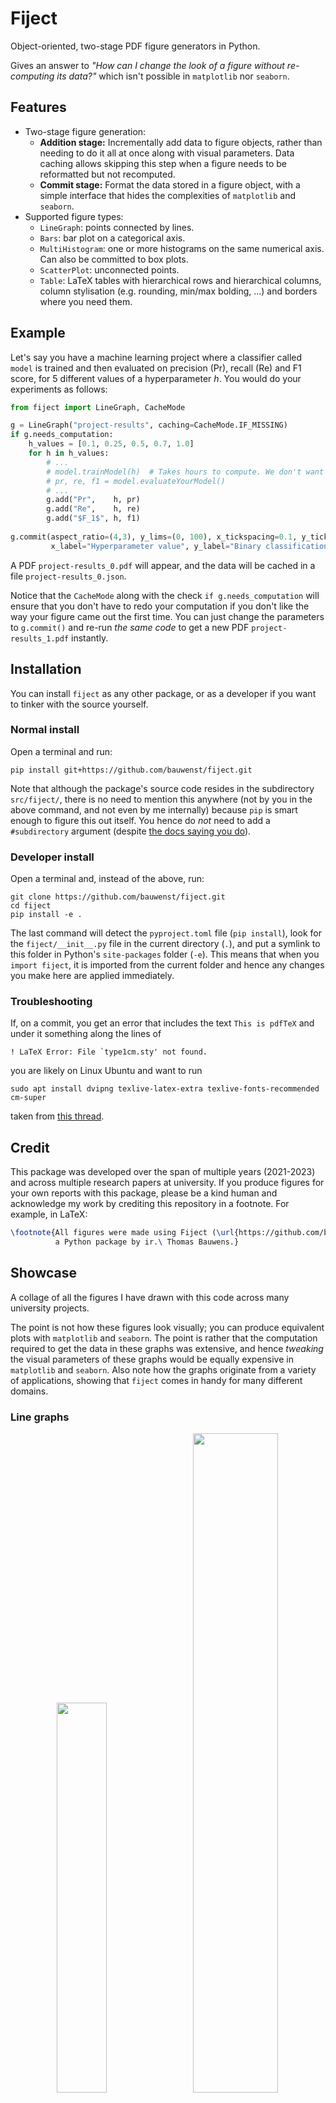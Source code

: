 # Fiject
Object-oriented, two-stage PDF figure generators in Python.

Gives an answer to *"How can I change the look of a figure without re-computing its data?"* which isn't possible in
`matplotlib` nor `seaborn`.

## Features
- Two-stage figure generation:
  - **Addition stage:** Incrementally add data to figure objects, rather than needing to do it all at once along with
                        visual parameters. Data caching allows skipping this step when a figure needs to be reformatted but not recomputed.
  - **Commit stage:** Format the data stored in a figure object, with a simple interface that hides the complexities of `matplotlib` and `seaborn`.
- Supported figure types:
  - `LineGraph`: points connected by lines.
  - `Bars`: bar plot on a categorical axis.
  - `MultiHistogram`: one or more histograms on the same numerical axis. Can also be committed to box plots.
  - `ScatterPlot`: unconnected points.
  - `Table`: LaTeX tables with hierarchical rows and hierarchical columns, column stylisation (e.g. rounding, min/max bolding, ...) and borders where you need them.

## Example
Let's say you have a machine learning project where a classifier called `model` is trained and then evaluated on precision (Pr), 
recall (Re) and F1 score, for 5 different values of a hyperparameter *h*. You would do your experiments as follows:
```python
from fiject import LineGraph, CacheMode

g = LineGraph("project-results", caching=CacheMode.IF_MISSING)
if g.needs_computation:
    h_values = [0.1, 0.25, 0.5, 0.7, 1.0]
    for h in h_values:
        # ...
        # model.trainModel(h)  # Takes hours to compute. We don't want to repeat it just to reformat the graph!
        # pr, re, f1 = model.evaluateYourModel()
        # ...
        g.add("Pr",    h, pr)
        g.add("Re",    h, re)
        g.add("$F_1$", h, f1)
              
g.commit(aspect_ratio=(4,3), y_lims=(0, 100), x_tickspacing=0.1, y_tickspacing=10,
         x_label="Hyperparameter value", y_label="Binary classification performance [\\%]")
```
A PDF `project-results_0.pdf` will appear, and the data will be cached in a file `project-results_0.json`.

Notice that the `CacheMode` along with the check `if g.needs_computation` will ensure that you don't
have to redo your computation if you don't like the way your figure came out the first time. You can
just change the parameters to `g.commit()` and re-run *the same code* to get a new PDF `project-results_1.pdf`
instantly.

## Installation
You can install `fiject` as any other package, or as a developer if you want to tinker with the source yourself.

### Normal install
Open a terminal and run:
```commandline
pip install git+https://github.com/bauwenst/fiject.git
```
Note that although the package's source code resides in the subdirectory `src/fiject/`, there is no need to mention this
anywhere (not by you in the above command, and not even by me internally) because `pip` is smart enough to figure this
out itself. You hence do *not* need to add a `#subdirectory` argument (despite [the docs saying you do](https://pip.pypa.io/en/stable/topics/vcs-support/#url-fragments)).

### Developer install
Open a terminal and, instead of the above, run:
```commandline
git clone https://github.com/bauwenst/fiject.git
cd fiject
pip install -e .
```
The last command will detect the `pyproject.toml` file (`pip install`), look for the `fiject/__init__.py` file in the 
current directory (`.`), and put a symlink to this folder in Python's `site-packages` folder (`-e`). This means that
when you `import fiject`, it is imported from the current folder and hence any changes you make here are applied immediately.

### Troubleshooting
If, on a commit, you get an error that includes the text `This is pdfTeX` and under it something along the lines of
```
! LaTeX Error: File `type1cm.sty' not found.
```
you are likely on Linux Ubuntu and want to run
```shell
sudo apt install dvipng texlive-latex-extra texlive-fonts-recommended cm-super
```
taken from [this thread](https://stackoverflow.com/questions/11354149/python-unable-to-render-tex-in-matplotlib).

## Credit
This package was developed over the span of multiple years (2021-2023) and across multiple research papers at university.
If you produce figures for your own reports with this package, please be a kind human and acknowledge my work by crediting
this repository in a footnote. For example, in LaTeX: 
```latex
\footnote{All figures were made using Fiject (\url{https://github.com/bauwenst/fiject}), 
          a Python package by ir.\ Thomas Bauwens.}
```

## Showcase
A collage of all the figures I have drawn with this code across many university projects.

The point is not how these figures look visually; you can produce equivalent plots with `matplotlib` and `seaborn`. 
The point is rather that the computation required to get the data in these graphs was extensive, and hence *tweaking* 
the visual parameters of these graphs would be equally expensive in `matplotlib` and `seaborn`. Also note how the graphs
originate from a variety of applications, showing that `fiject` comes in handy for many different domains.

### Line graphs
<p align="middle" >
  <img src="https://github.com/bauwenst/fiject/assets/145220868/59e49cab-55ad-466b-b6bb-a681f18088d8" width="40%" />⠀
  <img src="https://github.com/bauwenst/fiject/assets/145220868/23269b46-6786-40ae-a8c9-1b199939846f" width="52%" />
  <br>
  <br>
  <img src="https://github.com/bauwenst/fiject/assets/145220868/c520a27a-a8bd-483b-98a6-269648f5baff" width="70%" />
</p>

### Histograms
<p align="middle">
  <img src="https://github.com/bauwenst/fiject/assets/145220868/97b31ed8-729e-4fcc-9ac6-396636a4f2eb" width="68%" />
</p>

### Bar plots
<p align="middle">
  <img src="https://github.com/bauwenst/fiject/assets/145220868/837cb644-263c-4cae-a301-dff5736cf10f" width="65%" />
</p>

### Scatterplots
<p align="middle">
  <img src="https://github.com/bauwenst/fiject/assets/145220868/119eba35-3116-469c-922a-f8d56d530cd0" width="60%" />
</p>

### Tables
<p align="middle">
  <img src="https://github.com/bauwenst/fiject/assets/145220868/ce488b65-ddd5-4a82-9899-380431d7a5dc" width="75%" />
</p>
